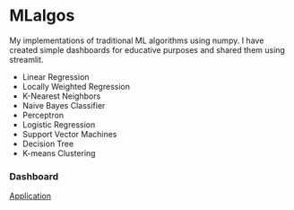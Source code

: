 # MLalgos
My implementations of traditional ML algorithms using numpy. I have created simple dashboards for educative purposes and shared them using streamlit.
* Linear Regression
* Locally Weighted Regression
* K-Nearest Neighbors
* Naive Bayes Classifier
* Perceptron
* Logistic Regression
* Support Vector Machines
* Decision Tree
* K-means Clustering


### Dashboard
[Application](https://share.streamlit.io/sulmank/mlalgos/main/Algos/app.py)
